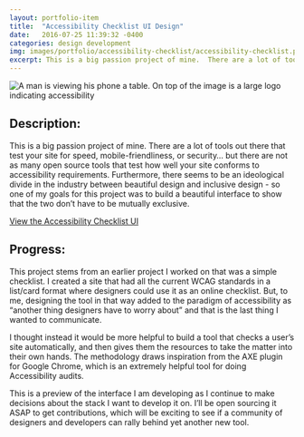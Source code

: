 ```yaml
---
layout: portfolio-item
title:  "Accessibility Checklist UI Design"
date:   2016-07-25 11:39:32 -0400
categories: design development
img: images/portfolio/accessibility-checklist/accessibility-checklist.png
excerpt: This is a big passion project of mine.  There are a lot of tools out there that test your site for speed, mobile-friendliness, or security… but there are not as many open source tools that test how well your site conforms to accessibility requirements.  Furthermore, there seems to be an ideological divide in the industry between beautiful design and inclusive design - so one of my goals for this project was to build a beautiful interface to show that the two don’t have to be mutually exclusive.
---
```


![A man is viewing his phone a table. On top of the image is a large logo indicating accessibility]( {{site.baseurl}}/images/portfolio/accessibility-checklist/accessibility-checklist.png )

## Description:

This is a big passion project of mine.  There are a lot of tools out there that test your site for speed, mobile-friendliness, or security… but there are not as many open source tools that test how well your site conforms to accessibility requirements.  Furthermore, there seems to be an ideological divide in the industry between beautiful design and inclusive design - so one of my goals for this project was to build a beautiful interface to show that the two don’t have to be mutually exclusive.

<a href="http://adobe.ly/2dZXndX" target="_blank" class="portfolio-button">View the Accessibility Checklist UI</a>

## Progress:

This project stems from an earlier project I worked on that was a simple checklist.  I created a site that had all the current WCAG standards in a list/card format where designers could use it as an online checklist.  But, to me, designing the tool in that way added to the paradigm of accessibility as “another thing designers have to worry about” and that is the last thing I wanted to communicate.

I thought instead it would be more helpful to build a tool that checks a user’s site automatically, and then gives them the resources to take the matter into their own hands.  The methodology draws inspiration from the AXE plugin for Google Chrome, which is an extremely helpful tool for doing Accessibility audits.  

This is a preview of the interface I am developing as I continue to make decisions about the stack I want to develop it on.  I’ll be open sourcing it ASAP to get contributions, which will be exciting to see if a community of designers and developers can rally behind yet another new tool.
